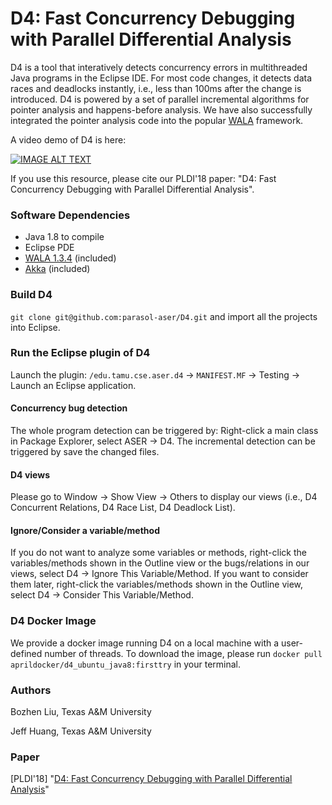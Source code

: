 # D4: Fast Concurrency Debugging with Parallel Differential Analysis

D4 is a tool that interatively detects concurrency errors in multithreaded Java programs in the Eclipse IDE. For most code changes, it detects data races and deadlocks instantly, i.e., less than 100ms after the change is introduced. D4 is powered by a set of parallel incremental algorithms for pointer analysis and happens-before analysis. We have also successfully integrated the pointer analysis code into the popular [WALA](https://github.com/april1989/Incremental_Points_to_Analysis.git) framework.

A video demo of D4 is here:

[![IMAGE ALT TEXT](https://github.com/parasol-aser/D4/blob/master/d4_demo_fig.png)](https://www.youtube.com/watch?v=sAF4WYl7ANU&t=148s "D4 Demo")

If you use this resource, please cite our PLDI'18 paper: "D4: Fast Concurrency Debugging with Parallel Differential Analysis".

### Software Dependencies
- Java 1.8 to compile
- Eclipse PDE
- [WALA 1.3.4](https://github.com/wala/WALA) (included)
- [Akka](https://akka.io/) (included)

### Build D4 

````git clone git@github.com:parasol-aser/D4.git```` and import all the projects into Eclipse. 

### Run the Eclipse plugin of D4 
Launch the plugin:  ````/edu.tamu.cse.aser.d4```` -> ````MANIFEST.MF```` -> Testing -> Launch an Eclipse application. 

#### Concurrency bug detection

The whole program detection can be triggered by: Right-click a main class in Package Explorer, select ASER -> D4.
The incremental detection can be triggered by save the changed files.

#### D4 views

Please go to Window -> Show View -> Others to display our views (i.e., D4 Concurrent Relations, D4 Race List, D4 Deadlock List). 

#### Ignore/Consider a variable/method

If you do not want to analyze some variables or methods, right-click the variables/methods shown in the Outline view or the bugs/relations in our views, select D4 -> Ignore This Variable/Method. If you want to consider them later, right-click the variables/methods shown in the Outline view, select D4 -> Consider This Variable/Method.


### D4 Docker Image
We provide a docker image running D4 on a local machine with a user-defined number of threads. To download the image, please run 
````docker pull aprildocker/d4_ubuntu_java8:firsttry```` 
in your terminal. 

### Authors
Bozhen Liu, Texas A&M University

Jeff Huang, Texas A&M University

### Paper
[PLDI'18] "[D4: Fast Concurrency Debugging with Parallel Differential Analysis](https://parasol.tamu.edu/~jeff/d4.pdf)"
